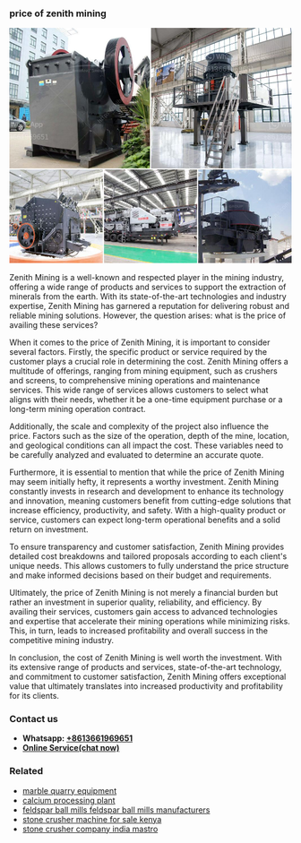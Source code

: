 <h3>price of zenith mining</h3><img src='1703042332.jpg' alt=''><p>Zenith Mining is a well-known and respected player in the mining industry, offering a wide range of products and services to support the extraction of minerals from the earth. With its state-of-the-art technologies and industry expertise, Zenith Mining has garnered a reputation for delivering robust and reliable mining solutions. However, the question arises: what is the price of availing these services?</p><p>When it comes to the price of Zenith Mining, it is important to consider several factors. Firstly, the specific product or service required by the customer plays a crucial role in determining the cost. Zenith Mining offers a multitude of offerings, ranging from mining equipment, such as crushers and screens, to comprehensive mining operations and maintenance services. This wide range of services allows customers to select what aligns with their needs, whether it be a one-time equipment purchase or a long-term mining operation contract.</p><p>Additionally, the scale and complexity of the project also influence the price. Factors such as the size of the operation, depth of the mine, location, and geological conditions can all impact the cost. These variables need to be carefully analyzed and evaluated to determine an accurate quote.</p><p>Furthermore, it is essential to mention that while the price of Zenith Mining may seem initially hefty, it represents a worthy investment. Zenith Mining constantly invests in research and development to enhance its technology and innovation, meaning customers benefit from cutting-edge solutions that increase efficiency, productivity, and safety. With a high-quality product or service, customers can expect long-term operational benefits and a solid return on investment.</p><p>To ensure transparency and customer satisfaction, Zenith Mining provides detailed cost breakdowns and tailored proposals according to each client's unique needs. This allows customers to fully understand the price structure and make informed decisions based on their budget and requirements.</p><p>Ultimately, the price of Zenith Mining is not merely a financial burden but rather an investment in superior quality, reliability, and efficiency. By availing their services, customers gain access to advanced technologies and expertise that accelerate their mining operations while minimizing risks. This, in turn, leads to increased profitability and overall success in the competitive mining industry.</p><p>In conclusion, the cost of Zenith Mining is well worth the investment. With its extensive range of products and services, state-of-the-art technology, and commitment to customer satisfaction, Zenith Mining offers exceptional value that ultimately translates into increased productivity and profitability for its clients.</p><h3>Contact us</h3><ul><li><strong>Whatsapp:&nbsp;<a href="https://wa.me/8613661969651">+8613661969651</a></strong></li><li><a href="https://swt.shibang-china.com/?git&amp;zhl&amp;price of zenith mining"><strong>Online Service(chat now)</strong></a></li></ul><h3>Related</h3><ul><li><a href='marble quarry equipment.md'>marble quarry equipment</a></li><li><a href='calcium processing plant.md'>calcium processing plant</a></li><li><a href='feldspar ball mills feldspar ball mills manufacturers.md'>feldspar ball mills feldspar ball mills manufacturers</a></li><li><a href='stone crusher machine for sale kenya.md'>stone crusher machine for sale kenya</a></li><li><a href='stone crusher company india mastro.md'>stone crusher company india mastro</a></li></ul>